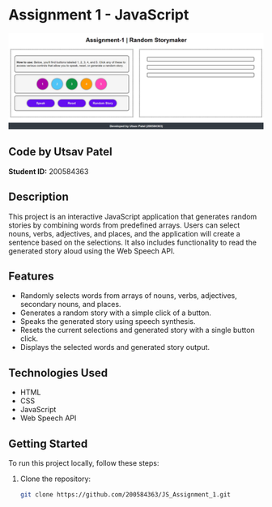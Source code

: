 # Assignment 1 - JavaScript

<center><img src="Screenshot 2024-10-04 152910.png" alt="Image"/></center>

## Code by Utsav Patel
**Student ID:** 200584363

## Description
This project is an interactive JavaScript application that generates random stories by combining words from predefined arrays. Users can select nouns, verbs, adjectives, and places, and the application will create a sentence based on the selections. It also includes functionality to read the generated story aloud using the Web Speech API.

## Features
- Randomly selects words from arrays of nouns, verbs, adjectives, secondary nouns, and places.
- Generates a random story with a simple click of a button.
- Speaks the generated story using speech synthesis.
- Resets the current selections and generated story with a single button click.
- Displays the selected words and generated story output.

## Technologies Used
- HTML
- CSS
- JavaScript
- Web Speech API

## Getting Started
To run this project locally, follow these steps:

1. Clone the repository:
   ```bash
   git clone https://github.com/200584363/JS_Assignment_1.git
